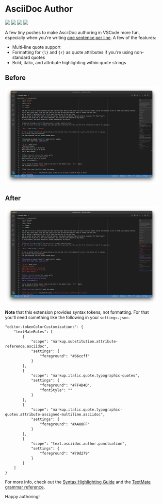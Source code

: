 # AsciiDoc Author

![](https://img.shields.io/github/v/release/cadnza/asciidoc-author)
![](https://img.shields.io/visual-studio-marketplace/v/cadnza.asciidoc-author)
![](https://img.shields.io/visual-studio-marketplace/i/cadnza.asciidoc-author)
![](https://img.shields.io/visual-studio-marketplace/stars/cadnza.asciidoc-author)

A few tiny pushes to make AsciiDoc authoring in VSCode more fun, especially when you're writing [one sentence per line](https://asciidoctor.org/docs/asciidoc-recommended-practices/#one-sentence-per-line). A few of the features:

-   Multi-line quote support
-   Formatting for `{l}` and `{r}` as quote attributes if you're using non-standard quotes
-   Bold, italic, and attribute highlighting within quote strings

## Before

![](./presentation/screenshots/before.png)

## After

![](./presentation/screenshots/after.png)

**Note** that this extension provides syntax tokens, not formatting. For that you'll need something like the following in your `settings.json`:

```
"editor.tokenColorCustomizations": {
	"textMateRules": [
		{
			"scope": "markup.substitution.attribute-reference.asciidoc",
			"settings": {
				"foreground": "#66ccff"
			}
		},
		{
			"scope": "markup.italic.quote.typographic-quotes",
			"settings": {
				"foreground": "#FF4D4D",
				"fontStyle": ""
			}
		},
		{
			"scope": "markup.italic.quote.typographic-quotes.attribute-assigned-multiline.asciidoc",
			"settings": {
				"foreground": "#AA80FF"
			}
		},
		{
			"scope": "text.asciidoc.author.punctuation",
			"settings": {
				"foreground": "#79d279"
			}
		}
	]
}
```

For more info, check out the [Syntax Highlighting Guide](https://code.visualstudio.com/api/language-extensions/syntax-highlight-guide) and the [TextMate grammar reference](https://macromates.com/manual/en/language_grammars).

Happy authoring!
